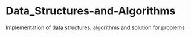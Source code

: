 # Data_Structures-and-Algorithms
Implementation of data structures, algorithms and solution for problems
